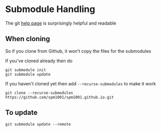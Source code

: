 # Submodule Handling

The git [help page](https://git-scm.com/book/en/v2/Git-Tools-Submodules) is surprisingly helpful and readable

## When cloning

So if you clone from Github, it won't copy the files for the submodules

If you've cloned already then do

```
git submodule init
git submodule update
```

If you haven't cloned yet then add `--recurse-submodules` to make it work
```
git clone --recurse-submodules https://github.com/spm1001/spm1001.github.io.git
```

## To update
`git submodule update --remote`

